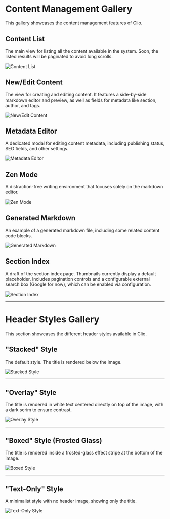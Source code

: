 # Content Management Gallery

This gallery showcases the content management features of Clio.

## Content List

The main view for listing all the content available in the system. Soon, the listed results will be paginated to avoid long scrolls.

![Content List](../img/list-content.png)

## New/Edit Content

The view for creating and editing content. It features a side-by-side markdown editor and preview, as well as fields for metadata like section, author, and tags.

![New/Edit Content](../img/new-content.png)

## Metadata Editor

A dedicated modal for editing content metadata, including publishing status, SEO fields, and other settings.

![Metadata Editor](../img/meta.png)

## Zen Mode

A distraction-free writing environment that focuses solely on the markdown editor.

![Zen Mode](../img/zen-mode.png)

## Generated Markdown

An example of a generated markdown file, including some related content code blocks.

![Generated Markdown](../img/generated-html.png)

## Section Index

A draft of the section index page. Thumbnails currently display a default placeholder. Includes pagination controls and a configurable external search box (Google for now), which can be enabled via configuration.

![Section Index](../img/section-index.png)

---

# Header Styles Gallery

This section showcases the different header styles available in Clio.

## "Stacked" Style

The default style. The title is rendered below the image.

![Stacked Style](../img/generated-html-stacked.png)

---

## "Overlay" Style

The title is rendered in white text centered directly on top of the image, with a dark scrim to ensure contrast.

![Overlay Style](../img/generated-html-overlay.png)

---

## "Boxed" Style (Frosted Glass)

The title is rendered inside a frosted-glass effect stripe at the bottom of the image.

![Boxed Style](../img/generated-html-boxed.png)

---

## "Text-Only" Style

A minimalist style with no header image, showing only the title.

![Text-Only Style](../img/generated-html-text-only.png)